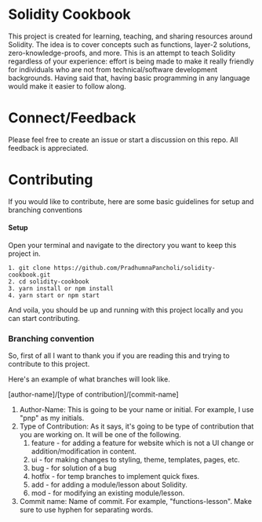 # Solidity Cookbook
This project is created for learning, teaching, and sharing resources around Solidity. The idea is to cover concepts such as functions, layer-2 solutions, zero-knowledge-proofs, and more. This is an attempt to teach Solidity regardless of your experience: effort is being made to make it really friendly for individuals who are not from technical/software development backgrounds. Having said that, having basic programming in any language would make it easier to follow along.

# Connect/Feedback
Please feel free to create an issue or start a discussion on this repo. All feedback is appreciated.

# Contributing
If you would like to contribute, here are some basic guidelines for setup and branching conventions
#### Setup

Open your terminal and navigate to the directory you want to keep this project in.
```
1. git clone https://github.com/PradhumnaPancholi/solidity-cookbook.git
2. cd solidity-cookbook
3. yarn install or npm install
4. yarn start or npm start
```
And voila, you should be up and running with this project locally and you can start contributing.

### Branching convention

So, first of all I want to thank you if you are reading this and trying to contribute to this project.

Here's an example of what branches will look like.

[author-name]/[type of contribution]/[commit-name]

1. Author-Name:  This is going to be your name or initial. For example, I use "pnp" as my initials.
2. Type of Contribution: As it says, it's going to be type of contribution that you are working on. It will be one of the following.
   1. feature -  for adding a feature for website which is not a UI change or addition/modification in content.
   2. ui - for making changes to styling, theme, templates, pages, etc.
   3. bug -  for solution of a bug
   4. hotfix - for temp branches to implement quick fixes. 
   5. add - for adding a module/lesson about Solidity.
   6. mod - for modifying an existing module/lesson.
3. Commit name:  Name of commit. For example, "functions-lesson". Make sure to use hyphen for separating words.





